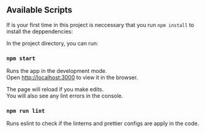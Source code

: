 
## Available Scripts
If is your first time in this project is neccessary that you run `npm install` to install the deppendencies:
    
In the project directory, you can run:

### `npm start`

Runs the app in the development mode.\
Open [http://localhost:3000](http://localhost:3000) to view it in the browser.

The page will reload if you make edits.\
You will also see any lint errors in the console.

### `npm run lint`
Runs eslint to check if the linterns and prettier configs are apply in the code.
